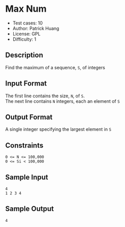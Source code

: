 # Max Num
* Test cases: 10
* Author: Patrick Huang
* License: GPL
* Difficulty: 1

## Description
Find the maximum of a sequence, `S`, of integers

## Input Format
The first line contains the size, `N`, of `S`.</br>
The next line contains `N` integers, each an element of `S`

## Output Format
A single integer specifying the largest element in `S`

## Constraints
`0 <= N <= 100,000`<br>
`0 <= Si < 100,000`

## Sample Input
```
4
1 2 3 4
```

## Sample Output
```
4
```
